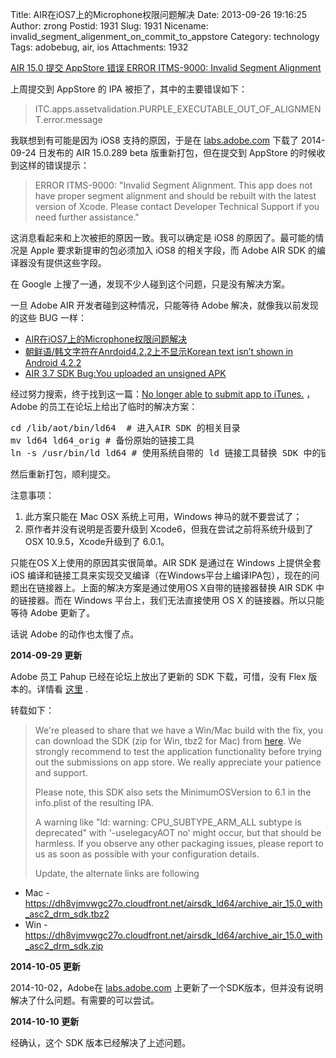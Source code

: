 Title: AIR在iOS7上的Microphone权限问题解决
Date: 2013-09-26 19:16:25
Author: zrong
Postid: 1931
Slug: 1931
Nicename: invalid_segment_aligenment_on_commit_to_appstore
Category: technology
Tags: adobebug, air, ios
Attachments: 1932

[AIR 15.0 提交 AppStore 错误 ERROR ITMS-9000: Invalid Segment Alignment](http://zengrong.net/post/2165.htm)

上周提交到 AppStore 的 IPA 被拒了，其中的主要错误如下：

>ITC.apps.assetvalidation.PURPLE_EXECUTABLE_OUT_OF_ALIGNMENT.error.message

我联想到有可能是因为 iOS8 支持的原因，于是在 [labs.adobe.com][7] 下载了 2014-09-24 日发布的 AIR 15.0.289 beta 版重新打包，但在提交到 AppStore 的时候收到这样的错误提示：

>ERROR ITMS-9000: "Invalid Segment Alignment. This app does not have proper segment alignment and should be rebuilt with the latest version of Xcode. Please contact Developer Technical Support if you need further assistance."

这消息看起来和上次被拒的原因一致。我可以确定是 iOS8 的原因了。最可能的情况是 Apple 要求新提审的包必须加入 iOS8 的相关字段，而 Adobe AIR SDK 的编译器没有提供这些字段。

在 Google 上搜了一通，发现不少人碰到这个问题，只是没有解决方案。<!--more-->

一旦 Adobe AIR 开发者碰到这种情况，只能等待 Adobe 解决，就像我以前发现的这些 BUG 一样：

* [AIR在iOS7上的Microphone权限问题解决][1]
* [朝鲜语/韩文字符在Anrdoid4.2.2上不显示Korean text isn’t shown in Android 4.2.2][2]
* [AIR 3.7 SDK Bug:You uploaded an unsigned APK][3]

经过努力搜索，终于找到这一篇：[No longer able to submit app to iTunes.][4] ，Adobe 的员工在论坛上给出了临时的解决方案：

<pre lang="shell">
cd <sdk>/lib/aot/bin/ld64  # 进入AIR SDK 的相关目录
mv ld64 ld64_orig # 备份原始的链接工具
ln -s /usr/bin/ld ld64 # 使用系统自带的 ld 链接工具替换 SDK 中的链接工具
</pre>

然后重新打包，顺利提交。

注意事项：

1. 此方案只能在 Mac OSX 系统上可用，Windows 神马的就不要尝试了；
2. 原作者并没有说明是否要升级到 Xcode6，但我在尝试之前将系统升级到了 OSX 10.9.5，Xcode升级到了 6.0.1。

只能在OS X上使用的原因其实很简单。AIR SDK 是通过在 Windows 上提供全套 iOS 编译和链接工具来实现交叉编译（在Windows平台上编译IPA包），现在的问题出在链接器上。上面的解决方案是通过使用OS X自带的链接器替换 AIR SDK 中的链接器。而在 Windows 平台上，我们无法直接使用 OS X 的链接器。所以只能等待 Adobe 更新了。

话说 Adobe 的动作也太慢了点。

**2014-09-29 更新**

Adobe 员工 Pahup 已经在论坛上放出了更新的 SDK 下载，可惜，没有 Flex 版本的。详情看 [这里][5] .

转载如下：

>We're pleased to share that we have a Win/Mac build with the fix, you can download the SDK (zip for Win, tbz2 for Mac) from [here][6]. We strongly recommend to test the application functionality before trying out the submissions on app store. We really appreciate your patience and support.
>
>Please note, this SDK also sets the MinimumOSVersion to 6.1 in the info.plist of the resulting IPA.
>
>A warning like "ld: warning: CPU_SUBTYPE_ARM_ALL subtype is deprecated" with '-uselegacyAOT no' might occur, but that should be harmless. If you observe any other packaging issues, please report to us as soon as possible with your configuration details.
>
>Update, the alternate links are following

* Mac - <https://dh8vjmvwgc27o.cloudfront.net/airsdk_ld64/archive_air_15.0_with_asc2_drm_sdk.tbz2>
* Win - <https://dh8vjmvwgc27o.cloudfront.net/airsdk_ld64/archive_air_15.0_with_asc2_drm_sdk.zip>

**2014-10-05 更新**

2014-10-02，Adobe在 [labs.adobe.com][7] 上更新了一个SDK版本，但并没有说明解决了什么问题。有需要的可以尝试。

**2014-10-10 更新**

经确认，这个 SDK 版本已经解决了上述问题。

[1]: http://zengrong.net/post/1931.htm
[2]: http://zengrong.net/post/1865.htm
[3]: http://zengrong.net/post/1838.htm
[4]: https://forums.adobe.com/thread/1584796
[5]: https://forums.adobe.com/message/6770713#6770713
[6]: https://www.dropbox.com/sh/u6ndunvhbpl41mb/AABE1ApAztphMKSHLKByUcmEa?dl=0
[7]: http://labs.adobe.com/technologies/flashruntimes/air/
